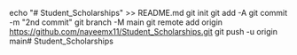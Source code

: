 echo "# Student_Scholarships" >> README.md
git init
git add -A
git commit -m "2nd commit"
git branch -M main
git remote add origin https://github.com/nayeemx11/Student_Scholarships.git
git push -u origin main# Student_Scholarships
